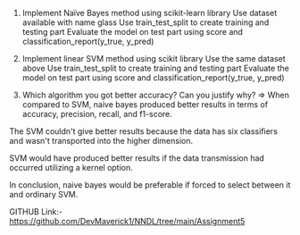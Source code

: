 1. Implement Naïve Bayes method using scikit-learn library
Use dataset available with name glass
Use train_test_split to create training and testing part
Evaluate the model on test part using score and classification_report(y_true, y_pred)

2.  Implement linear SVM method using scikit library
Use the same dataset above
Use train_test_split to create training and testing part
Evaluate the model on test part using score and
classification_report(y_true, y_pred)

3. Which algorithm you got better accuracy? Can you justify why?
=> When compared to SVM, naive bayes produced better results in terms of accuracy, precision, recall, and f1-score.

The SVM couldn't give better results because the data has six classifiers and wasn't transported into the higher dimension.

SVM would have produced better results if the data transmission had occurred utilizing a kernel option.

In conclusion, naive bayes would be preferable if forced to select between it and ordinary SVM.

GITHUB Link:- https://github.com/DevMaverick1/NNDL/tree/main/Assignment5